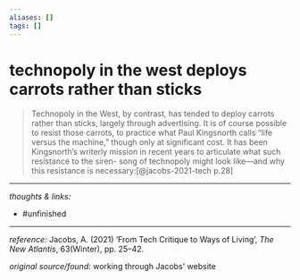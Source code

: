 ```yaml
---
aliases: []
tags: []
---
```


# technopoly in the west deploys carrots rather than sticks

>Technopoly in the West, by contrast, has tended to deploy carrots rather than sticks, largely through advertising. It is of course possible to resist those carrots, to practice what Paul Kingsnorth calls “life versus the machine,” though only at significant cost. It has been Kingsnorth’s writerly mission in recent years to articulate what such resistance to the siren- song of technopoly might look like—and why this resistance is necessary:[@jacobs-2021-tech p.28]






---

_thoughts & links:_



- #unfinished 

---

_reference:_ Jacobs, A. (2021) ‘From Tech Critique to Ways of Living’, _The New Atlantis_, 63(Winter), pp. 25–42.

_original source/found:_ working through Jacobs' website